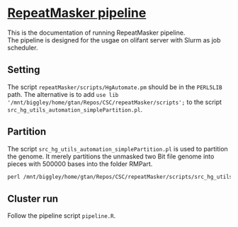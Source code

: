 # [RepeatMasker pipeline](http://genomewiki.ucsc.edu/index.php/RepeatMasker)

This is the documentation of running RepeatMasker pipeline.<br>
The pipeline is designed for the usgae on olifant server with Slurm as job scheduler.

## Setting
The script `repeatMasker/scripts/HgAutomate.pm` should be in the `PERL5LIB` path.
The alternative is to add `use lib '/mnt/biggley/home/gtan/Repos/CSC/repeatMasker/scripts';` to the 
script `src_hg_utils_automation_simplePartition.pl`.

## Partition
The script `src_hg_utils_automation_simplePartition.pl` is used to partition the genome.
It merely partitions the unmasked two Bit file genome into pieces with 500000 bases
into the folder RMPart.
```perl
perl /mnt/biggley/home/gtan/Repos/CSC/repeatMasker/scripts/src_hg_utils_automation_simplePartition.pl /export/data/goldenpath/DHAB/DHAB.unmasked.2bit 500000 RMPart
```

## Cluster run
Follow the pipeline script `pipeline.R`.


